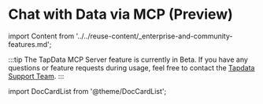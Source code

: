 # Chat with Data via MCP (Preview)


import Content from '../../reuse-content/_enterprise-and-community-features.md';

<Content />

:::tip
The TapData MCP Server feature is currently in Beta. If you have any questions or feature requests during usage, feel free to contact the [Tapdata Support Team](../../appendix/support.md).
:::

import DocCardList from '@theme/DocCardList';

<DocCardList />

